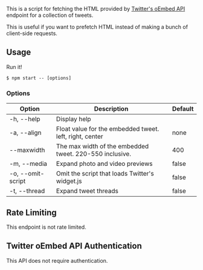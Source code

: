 This is a script for fetching the HTML provided by [Twitter's oEmbed
API](https://dev.twitter.com/rest/reference/get/statuses/oembed)
endpoint for a collection of tweets.

This is useful if you want to prefetch HTML instead of making a bunch
of client-side requests.

## Usage

Run it!

```
$ npm start -- [options]
```

### Options

| Option | Description | Default |
| --- | --- | --- |
| -h, --help | Display help | |
| -a, --align | Float value for the embedded tweet. left, right, center | none |
| --maxwidth | The max width of the embedded tweet. 220-550 inclusive. | 400 |
| -m, --media | Expand photo and video previews | false |
| -o, --omit-script | Omit the script that loads Twitter's widget.js | false |
| -t, --thread | Expand tweet threads | false |


## Rate Limiting

This endpoint is not rate limited.

## Twitter oEmbed API Authentication

This API does not require authentication.